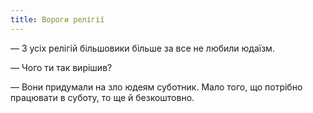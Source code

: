 ```yaml
---
title: Вороги релігії
---
```


— З усіх релігій більшовики більше за все не любили юдаїзм.

— Чого ти так вирішив?

— Вони придумали на зло юдеям суботник. Мало того, що потрібно працювати в суботу, то ще й безкоштовно.

